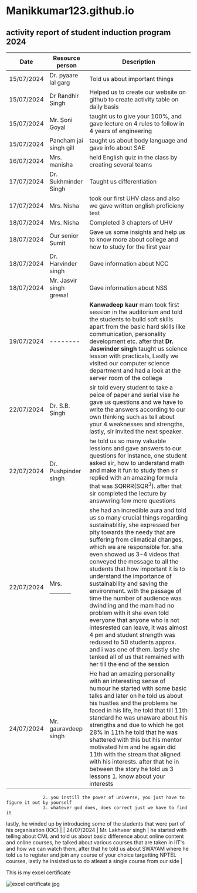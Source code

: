 # Manikkumar123.github.io
## activity report of student induction program 2024

| Date | Resource person | Description |
| ----------- | ----------- | ----------- |
| 15/07/2024 | Dr. pyaare lal garg | Told us about important things |
| 15/07/2024 | Dr Randhir Singh | Helped us to create our website on github to create activity table on daily basis |
| 15/07/2024 | Mr. Soni Goyal | taught us to give your 100%, and gave lecture on 4 rules to follow in 4 years of engineering |
| 15/07/2024 | Pancham jai singh gill | taught us about body language and gave info about SAE |
| 16/07/2024 | Mrs. manisha | held English quiz in the class by creating several teams |
| 17/07/2024 | Dr. Sukhminder Singh | Taught us differentiation |
| 17/07/2024 | Mrs. Nisha | took our first UHV class and also we gave written english proficieny test |
| 18/07/2024 | Mrs. Nisha | Completed 3 chapters of UHV |
| 18/07/2024 | Our senior Sumit | Gave us some insights and help us to know more about college and how to study for the first year |
| 18/07/2024 | Dr. Harvinder singh | Gave information about NCC |
| 18/07/2024 | Mr. Jasvir singh grewal | Gave information about NSS |
| 19/07/2024 | -------- | **Kanwadeep kaur** mam took first session in the auditorium and told the students to build soft skills apart from the basic hard skills like communication, personality development etc. after that **Dr. Jaswinder singh** taught us science lesson with practicals, Lastly we visited our computer science department and had a look at the server room of the college |
| 22/07/2024 | Dr. S.B. Singh | sir told every student to take a peice of paper and serial vise he gave us questions and we have to write the answers according to our own thinking such as tell about your 4 weaknesses and strengths, lastly, sir invited the next speaker. |
| 22/07/2024 | Dr. Pushpinder singh | he told us so many valuable lessions and gave answers to our questions for instance, one student asked sir, how to understand math and make it fun to study then sir replied with an amazing formula that was SQRRR(SQR<sup>3</sup>). after that sir completed the lecture by answwring few more questions|
| 22/07/2024 | Mrs. ________ | she had an incredible aura and told us so many crucial things regarding sustainablitiy, she expressed her pity towards the needy that are suffering from climatical changes, which we are responsible for. she even showed us 3-4 videos that conveyed the message to all the students that how important it is to understand the importance of sustainability and saving the environment. with the passage of time the number of audience was dwindling and the mam had no problem with it she even told everyone that anyone who is not intesrested can leave, it was almost 4 pm and student strength was redused to 50 students approx. and i was one of them. lastly she tanked all of us that remained with her till the end of the session |
| 24/07/2024 | Mr. gauravdeep singh  | He had an amazing personality with an interesting sense of humour he started with some basic talks and later on he told us about his hustles and the problems he faced in his life, he told that till 11th standard he was unaware about his strengths and due to which he got 28% in 11th he told that he was shattered with this but his mentor motivated him and he again did 11th with the stream  that aligned with his interests. after that he in between the story he told us 3 lessons 1. know about your interests
                  2. you instill the power of universe, you just have to figure it out by yourself
                  3. whatever god does, does correct just we have to find it 
lastly, he winded up by introducing some of the students that were part of his organisation (IOC) |
| 24/07/2024 | Mr. Lakhveer singh | he started with telling about CML and told us about basic difference about online content and online courses, he talked about various courses that are taken in IIT's and how we can watch them, after that he told us about SWAYAM where he told us to register and join any course of your choice targetting NPTEL courses, lastly he insisted us to do atleast a single course from our side |

This is my excel certificate

![excel certificate jpg](https://github.com/user-attachments/assets/baf14856-7f13-4194-8bce-bba4459c59c2)
